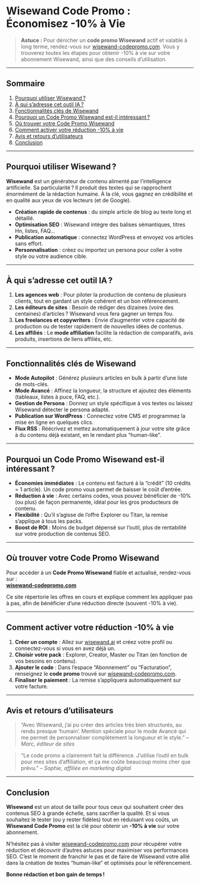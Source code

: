 # Wisewand Code Promo : Économisez -10% à Vie

> **Astuce :** Pour dénicher un **code promo Wisewand** actif et valable à long terme, rendez-vous sur [wisewand-codepromo.com](https://wisewand-codepromo.com/). Vous y trouverez toutes les étapes pour obtenir -10% à vie sur votre abonnement Wisewand, ainsi que des conseils d’utilisation.

---

## Sommaire
1. [Pourquoi utiliser Wisewand ?](#pourquoi-utiliser-wisewand)
2. [À qui s’adresse cet outil IA ?](#à-qui-sadresse-cet-outil-ia)
3. [Fonctionnalités clés de Wisewand](#fonctionnalités-clés-de-wisewand)
4. [Pourquoi un Code Promo Wisewand est-il intéressant ?](#pourquoi-un-code-promo-wisewand-est-il-intéressant)
5. [Où trouver votre Code Promo Wisewand](#où-trouver-votre-code-promo-wisewand)
6. [Comment activer votre réduction -10% à vie](#comment-activer-votre-réduction--10-à-vie)
7. [Avis et retours d’utilisateurs](#avis-et-retours-dutilisateurs)
8. [Conclusion](#conclusion)

---

## Pourquoi utiliser Wisewand ?

**Wisewand** est un générateur de contenu alimenté par l’intelligence artificielle. Sa particularité ? Il produit des textes qui se rapprochent énormément de la rédaction humaine. À la clé, vous gagnez en crédibilité et en qualité aux yeux de vos lecteurs (et de Google).  
- **Création rapide de contenus** : du simple article de blog au texte long et détaillé.  
- **Optimisation SEO** : Wisewand intègre des balises sémantiques, titres Hn, listes, FAQ…  
- **Publication automatique** : connectez WordPress et envoyez vos articles sans effort.  
- **Personnalisation** : créez ou importez un persona pour coller à votre style ou votre audience cible.

---

## À qui s’adresse cet outil IA ?

1. **Les agences web** : Pour piloter la production de contenu de plusieurs clients, tout en gardant un style cohérent et un bon référencement.  
2. **Les éditeurs de sites** : Besoin de rédiger des dizaines (voire des centaines) d’articles ? Wisewand vous fera gagner un temps fou.  
3. **Les freelances et copywriters** : Envie d’augmenter votre capacité de production ou de tester rapidement de nouvelles idées de contenus.  
4. **Les affiliés** : Le **mode affiliation** facilite la rédaction de comparatifs, avis produits, insertions de liens affiliés, etc.

---

## Fonctionnalités clés de Wisewand

- **Mode Autopilot** : Générez plusieurs articles en bulk à partir d’une liste de mots-clés.  
- **Mode Avancé** : Affinez la longueur, la structure et ajoutez des éléments (tableaux, listes à puce, FAQ, etc.).  
- **Gestion de Persona** : Donnez un style spécifique à vos textes ou laissez Wisewand détecter le persona adapté.  
- **Publication sur WordPress** : Connectez votre CMS et programmez la mise en ligne en quelques clics.  
- **Flux RSS** : Réécrivez et mettez automatiquement à jour votre site grâce à du contenu déjà existant, en le rendant plus “human-like”.

---

## Pourquoi un Code Promo Wisewand est-il intéressant ?

- **Économies immédiates** : Le contenu est facturé à la “crédit” (10 crédits = 1 article). Un code promo vous permet de baisser le coût d’entrée.  
- **Réduction à vie** : Avec certains codes, vous pouvez bénéficier de -10% (ou plus) de façon permanente, idéal pour les gros producteurs de contenu.  
- **Flexibilité** : Qu’il s’agisse de l’offre Explorer ou Titan, la remise s’applique à tous les packs.  
- **Boost de ROI** : Moins de budget dépensé sur l’outil, plus de rentabilité sur votre production de contenus SEO.

---

## Où trouver votre Code Promo Wisewand

Pour accéder à un **Code Promo Wisewand** fiable et actualisé, rendez-vous sur :  
[**wisewand-codepromo.com**](https://wisewand-codepromo.com/)

Ce site répertorie les offres en cours et explique comment les appliquer pas à pas, afin de bénéficier d’une réduction directe (souvent -10% à vie).

---

## Comment activer votre réduction -10% à vie

1. **Créer un compte** : Allez sur [wisewand.ai](https://wisewand.ai/) et créez votre profil ou connectez-vous si vous en avez déjà un.  
2. **Choisir votre pack** : Explorer, Creator, Master ou Titan (en fonction de vos besoins en contenu).  
3. **Ajouter le code** : Dans l’espace “Abonnement” ou “Facturation”, renseignez le **code promo** trouvé sur [wisewand-codepromo.com](https://wisewand-codepromo.com/).  
4. **Finaliser le paiement** : La remise s’appliquera automatiquement sur votre facture.

---

## Avis et retours d’utilisateurs

> “Avec Wisewand, j’ai pu créer des articles très bien structurés, au rendu presque ‘humain’. Mention spéciale pour le mode Avancé qui me permet de personnaliser complètement la longueur et le style.”
> – *Marc, éditeur de sites*

> “Le code promo a clairement fait la différence. J’utilise l’outil en bulk pour mes sites d’affiliation, et ça me coûte beaucoup moins cher que prévu.”
> – *Sophie, affiliée en marketing digital*

---

## Conclusion

**Wisewand** est un atout de taille pour tous ceux qui souhaitent créer des contenus SEO à grande échelle, sans sacrifier la qualité. Et si vous souhaitez le tester (ou y rester fidèles) tout en réduisant vos coûts, un **Wisewand Code Promo** est la clé pour obtenir un **-10% à vie** sur votre abonnement.  

N’hésitez pas à visiter [wisewand-codepromo.com](https://wisewand-codepromo.com/) pour récupérer votre réduction et découvrir d’autres astuces pour maximiser vos performances SEO. C’est le moment de franchir le pas et de faire de Wisewand votre allié dans la création de textes “human-like” et optimisés pour le référencement.  

**Bonne rédaction et bon gain de temps !**
